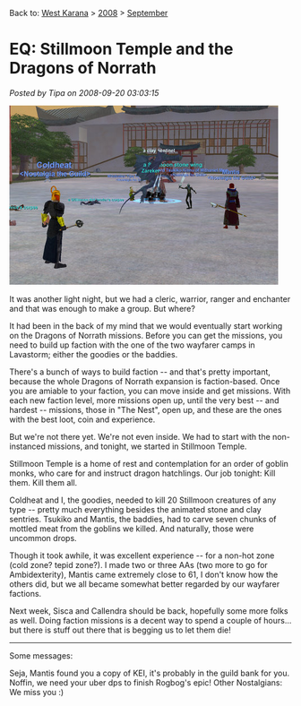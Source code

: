 Back to: [West Karana](/posts/westkarana.md) > [2008](/posts/2008/westkarana.md) > [September](./westkarana.md)
# EQ: Stillmoon Temple and the Dragons of Norrath

*Posted by Tipa on 2008-09-20 03:03:15*

![](../../../uploads/2008/09/eqgame-2008-09-19-20-32-11-82.jpg "eqgame-2008-09-19-20-32-11-82")

It was another light night, but we had a cleric, warrior, ranger and enchanter and that was enough to make a group. But where?

It had been in the back of my mind that we would eventually start working on the Dragons of Norrath missions. Before you can get the missions, you need to build up faction with the one of the two wayfarer camps in Lavastorm; either the goodies or the baddies.

There's a bunch of ways to build faction -- and that's pretty important, because the whole Dragons of Norrath expansion is faction-based. Once you are amiable to your faction, you can move inside and get missions. With each new faction level, more missions open up, until the very best -- and hardest -- missions, those in "The Nest", open up, and these are the ones with the best loot, coin and experience.

But we're not there yet. We're not even inside. We had to start with the non-instanced missions, and tonight, we started in Stillmoon Temple.

Stillmoon Temple is a home of rest and contemplation for an order of goblin monks, who care for and instruct dragon hatchlings. Our job tonight: Kill them. Kill them all.

Coldheat and I, the goodies, needed to kill 20 Stillmoon creatures of any type -- pretty much everything besides the animated stone and clay sentries. Tsukiko and Mantis, the baddies, had to carve seven chunks of mottled meat from the goblins we killed. And naturally, those were uncommon drops.

Though it took awhile, it was excellent experience -- for a non-hot zone (cold zone? tepid zone?). I made two or three AAs (two more to go for Ambidexterity), Mantis came extremely close to 61, I don't know how the others did, but we all became somewhat better regarded by our wayfarer factions.

Next week, Sisca and Callendra should be back, hopefully some more folks as well. Doing faction missions is a decent way to spend a couple of hours... but there is stuff out there that is begging us to let them die!

---

Some messages:

Seja, Mantis found you a copy of KEI, it's probably in the guild bank for you.
Noffin, we need your uber dps to finish Rogbog's epic!
Other Nostalgians: We miss you :)

